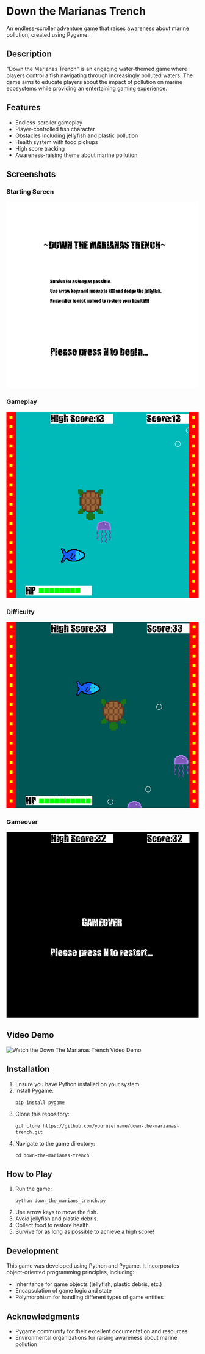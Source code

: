 # Down the Marianas Trench

An endless-scroller adventure game that raises awareness about marine pollution, created using Pygame.

## Description

"Down the Marianas Trench" is an engaging water-themed game where players control a fish navigating through increasingly polluted waters. The game aims to educate players about the impact of pollution on marine ecosystems while providing an entertaining gaming experience.

## Features

- Endless-scroller gameplay
- Player-controlled fish character
- Obstacles including jellyfish and plastic pollution
- Health system with food pickups
- High score tracking
- Awareness-raising theme about marine pollution

## Screenshots

### Starting Screen
![Starting Screen](https://github.com/nuhgooyin/Down-The-Marianas-Trench/blob/main/Images/starting_screen.png)

### Gameplay
![Gameplay](https://github.com/nuhgooyin/Down-The-Marianas-Trench/blob/main/Images/gameplay.png)

### Difficulty
![Difficulty Stages](https://github.com/nuhgooyin/Down-The-Marianas-Trench/blob/main/Images/difficulty_levels_increasing.png)

### Gameover
![Gameover screen](https://github.com/nuhgooyin/Down-The-Marianas-Trench/blob/main/Images/game_over_screen.png)

## Video Demo
![Watch the Down The Marianas Trench Video Demo](https://youtu.be/F0F1-yFDsr4)

## Installation

1. Ensure you have Python installed on your system.
2. Install Pygame:
   ```
   pip install pygame
   ```
3. Clone this repository:
   ```
   git clone https://github.com/yourusername/down-the-marianas-trench.git
   ```
4. Navigate to the game directory:
   ```
   cd down-the-marianas-trench
   ```

## How to Play

1. Run the game:
   ```
   python down_the_marians_trench.py
   ```
2. Use arrow keys to move the fish.
3. Avoid jellyfish and plastic debris.
4. Collect food to restore health.
5. Survive for as long as possible to achieve a high score!

## Development

This game was developed using Python and Pygame. It incorporates object-oriented programming principles, including:

- Inheritance for game objects (jellyfish, plastic debris, etc.)
- Encapsulation of game logic and state
- Polymorphism for handling different types of game entities

## Acknowledgments

- Pygame community for their excellent documentation and resources
- Environmental organizations for raising awareness about marine pollution
